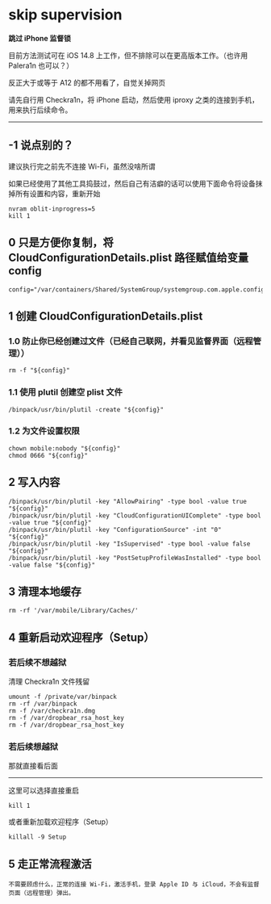 # skip supervision

__跳过 iPhone 监督锁__


目前方法测试可在 iOS 14.8 上工作，但不排除可以在更高版本工作。（也许用 Palera1n 也可以？）

反正大于或等于 A12 的都不用看了，自觉关掉网页

请先自行用 Checkra1n，将 iPhone 启动，然后使用 iproxy 之类的连接到手机，用来执行后续命令。

---

## -1 说点别的？

建议执行完之前先不连接 Wi-Fi，虽然没啥所谓

如果已经使用了其他工具捣鼓过，然后自己有洁癖的话可以使用下面命令将设备抹掉所有设置和内容，重新开始

    nvram oblit-inprogress=5
    kill 1

## 0 只是方便你复制，将 CloudConfigurationDetails.plist 路径赋值给变量 config

    config="/var/containers/Shared/SystemGroup/systemgroup.com.apple.configurationprofiles/Library/ConfigurationProfiles/CloudConfigurationDetails.plist"

## 1 创建 CloudConfigurationDetails.plist

### 1.0 防止你已经创建过文件（已经自己联网，并看见监督界面（远程管理））

    rm -f "${config}"

### 1.1 使用 plutil 创建空 plist 文件

    /binpack/usr/bin/plutil -create "${config}"

### 1.2 为文件设置权限

    chown mobile:nobody "${config}"
    chmod 0666 "${config}"

## 2 写入内容

    /binpack/usr/bin/plutil -key "AllowPairing" -type bool -value true "${config}"
    /binpack/usr/bin/plutil -key "CloudConfigurationUIComplete" -type bool -value true "${config}"
    /binpack/usr/bin/plutil -key "ConfigurationSource" -int "0" "${config}"
    /binpack/usr/bin/plutil -key "IsSupervised" -type bool -value false "${config}"
    /binpack/usr/bin/plutil -key "PostSetupProfileWasInstalled" -type bool -value false "${config}"

## 3 清理本地缓存

    rm -rf '/var/mobile/Library/Caches/'

## 4 重新启动欢迎程序（Setup）

### 若后续不想越狱

清理 Checkra1n 文件残留

    umount -f /private/var/binpack
    rm -rf /var/binpack
    rm -f /var/checkra1n.dmg
    rm -f /var/dropbear_rsa_host_key
    rm -f /var/dropbear_rsa_host_key

### 若后续想越狱

那就直接看后面

----

这里可以选择直接重启

    kill 1

或者重新加载欢迎程序（Setup）

    killall -9 Setup

## 5 走正常流程激活

    不需要顾虑什么，正常的连接 Wi-Fi，激活手机，登录 Apple ID 与 iCloud，不会有监督页面（远程管理）弹出。
